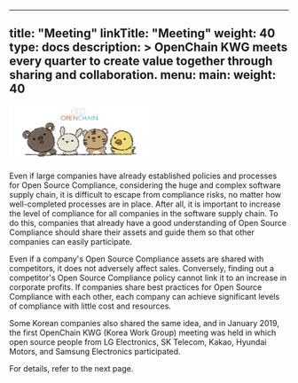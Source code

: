 
---
title: "Meeting"
linkTitle: "Meeting"
weight: 40
type: docs
description: >
  OpenChain KWG meets every quarter to create value together through sharing and collaboration.
menu:
  main:
    weight: 40
---

<div ><span class="image fit">
  <img src="openchain_meeting.png" width="50%">
</div>


Even if large companies have already established policies and processes for Open Source Compliance, considering the huge and complex software supply chain, it is difficult to escape from compliance risks, no matter how well-completed processes are in place. After all, it is important to increase the level of compliance for all companies in the software supply chain. To do this, companies that already have a good understanding of Open Source Compliance should share their assets and guide them so that other companies can easily participate.

Even if a company's Open Source Compliance assets are shared with competitors, it does not adversely affect sales. Conversely, finding out a competitor's Open Source Compliance policy cannot link it to an increase in corporate profits. If companies share best practices for Open Source Compliance with each other, each company can achieve significant levels of compliance with little cost and resources.

Some Korean companies also shared the same idea, and in January 2019, the first OpenChain KWG (Korea Work Group) meeting was held in which open source people from LG Electronics, SK Telecom, Kakao, Hyundai Motors, and Samsung Electronics participated.

For details, refer to the next page.

